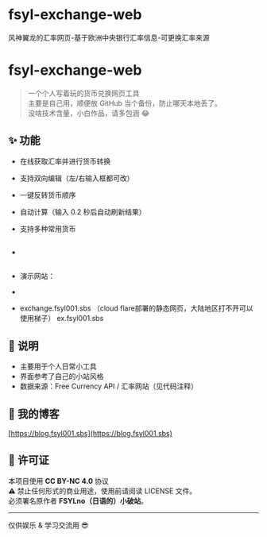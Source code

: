 # fsyl-exchange-web
风神翼龙的汇率网页-基于欧洲中央银行汇率信息-可更换汇率来源
# fsyl-exchange-web

> 一个个人写着玩的货币兑换网页工具  
> 主要是自己用，顺便放 GitHub 当个备份，防止哪天本地丢了。  
> 没啥技术含量，小白作品，请多包涵 😂

## ✨ 功能
- 在线获取汇率并进行货币转换
- 支持双向编辑（左/右输入框都可改）
- 一键反转货币顺序
- 自动计算（输入 0.2 秒后自动刷新结果）
- 支持多种常用货币


  
- ##
- 演示网站：
- 
- exchange.fsyl001.sbs   （cloud flare部署的静态网页，大陆地区打不开可以使用梯子）
    ex.fsyl001.sbs
  
  

## 📝 说明
- 主要用于个人日常小工具
- 界面参考了自己的小站风格
- 数据来源：Free Currency API / 汇率网站（见代码注释）

## 🔗 我的博客
[https://blog.fsyl001.sbs](https://blog.fsyl001.sbs)

## 📜 许可证
本项目使用 **CC BY-NC 4.0** 协议  
⚠️ 禁止任何形式的商业用途，使用前请阅读 LICENSE 文件。  
必须署名原作者 **FSYLno（日语的）小破站**。

---

仅供娱乐 & 学习交流用 😎
